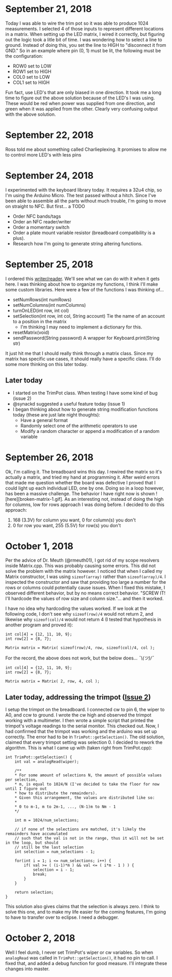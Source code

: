 # September 21, 2018
Today I was able to wire the trim pot so it was able to produce 1024 measurements. I selected 4 of those inputs to represent different locations in a matrix.
When setting up the LED matrix, I wired it correctly, but figuring out the logic took a litle bit of time. I was wondering how to select a line to ground. Instead of doing this, you set the line to HIGH to "disconnect it from GND." So in an example where pin (0, 1) must be lit, the following must be the configuration:
- ROW0 set to LOW
- ROW1 set to HIGH
- COL0 set to LOW
- COL1 set to HIGH

Fun fact, use LED's that are only biased in one direction. It took me a long time to figure out the above solution because of the LED's I was using. These would be red when power was supplied from one direction, and green when it was applied from the other. Clearly very confusing output with the above solution.

# September 22, 2018
Ross told me about something called Charlieplexing. It promises to allow me to control more LED's with less pins

# September 24, 2018
I experimented with the keyboard library today. It requires a 32u4 chip, so I'm using the Arduino Micro. The test passed without a hitch. Since I've been able to assemble all the parts without much trouble, I'm going to move on straight to NFC. But first... a TODO
- Order NFC bands/tags
- Order an NFC reader/writer
- Order a momentary switch
- Order a plate mount variable resistor (breadboard compatibility is a plus).
- Research how I'm going to generate string altering functions.

# September 25, 2018
I ordered this [writer/reader](https://www.amazon.com/HiLetgo-RFID-Kit-Arduino-Raspberry/dp/B01CSTW0IA/ref=pd_lutyp_cxhsh_3_2?_encoding=UTF8&pd_rd_i=B01CSTW0IA&pd_rd_r=4f88c399-b6b0-4f1e-95a5-2eda6b56cb4c&pd_rd_w=jalA7&pd_rd_wg=jgNqi&psc=1&refRID=ZPB2H49Z4D3BR6D9V1WS). We'll see what we can do with it when it gets here.
I was thinking about how to organize my functions, I think I'll make some custom libraries. Here were a few of the functions I was thinking of...
- setNumRows(int numRows)
- setNumColumns(int numColumns)
- turnOnLED(int row, int col)
- setSelection(int row, int col, String account) Tie the name of an account to a position in the matrix
    - I'm thinking I may need to implement a dictionary for this.
- resetMatrix(void)
- sendPassword(String password) A wrapper for Keyboard.print(String str)

It just hit me that I should really think through a matrix class. Since my matrix has specific use cases, it should really have a specific class. I'll do some more thinking on this later today.

## Later today
- I started on the TrimPot class. When testing I have some kind of bug (issue 2)
- @synackd suggested a useful feature today (issue 1)
- I began thinking about how to generate string modification functions today (these are just late night thoughts):
    - Have a general format
    - Randomly select one of the arithmetic operators to use
    - Modify a random character or append a modification of a random variable

# September 26, 2018
Ok, I'm calling it. The breadboard wins this day. I rewired the matrix so it's actually a matrix, and tried my hand at programming it. After weird errors that made me question whether the board was defective I proved that I could light up each individual LED, one by one. Doing so in a loop however, has been a massive challenge. The behavior I have right now is shown ![here][broken-matrix-1.gif].
As an interesting not, instead of doing the high for columns, low for rows approach I was doing before. I decided to do this approach:
1. 168 (3.3V) for column you want, 0 for column(s) you don't
2. 0 for row you want, 255 (5.5V) for row(s) you don't

# October 1, 2018
Per the advice of Dr. Meuth (@rmeuth01), I got rid of my scope resolvers inside Matrix.cpp. This was probably causing some errors. This did not solve the problem with the matrix however. I noticed that when I called my Matrix constructor, I was using `sizeof(array)` rather than `sizeof(array)/4`. I inspected the constructor and saw that providing too large a number for the rows or columns could potentially cause issues. When I fixed this mistake, I observed different behavior, but by no means correct behavior. "SCREW IT! I'll hardcode the values of row size and column size."... and then it worked.

I have no idea why hardcoding the values worked. If we look at the following code, I don't see why `sizeof(row)/4` would not return 2, and likewise why `sizeof(col)/4` would not return 4 (I tested that hypothesis in another program and proved it):
```
int col[4] = {12, 11, 10, 9};
int row[2] = {8, 7};

Matrix matrix = Matrix( sizeof(row)/4, row, sizeof(col)/4, col );
```
For the record, the above does not work, but the below does...  *¯\\_(ツ)_/¯*
```
int col[4] = {12, 11, 10, 9};
int row[2] = {8, 7};

Matrix matrix = Matrix( 2, row, 4, col );
```
## Later today, addressing the trimpot ([Issue 2](https://github.com/CraigKnoblauch/keybox/issues/2))
I setup the trimpot on the breadboard. I connected cw to pin 6, the wiper to A0, and ccw to ground. I wrote the cw high and observed the trimpot working with a multimeter. I then wrote a simple script that printed the trimpot's voltage readings to the serial monitor. This checked out. Now, I had confirmed that the trimpot was working and the arduino was set up correctly. The error had to be in `TrimPot::getSelection()`. The old solution, claimed that every trimpot setting was selection 0. I decided to rework the algorithm. This is what I came up with (taken right from TrimPot.cpp):
```
int TrimPot::getSelection() {
    int val = analogRead(wiper);

    /**
    * For some amount of selections N, the amount of possible values per selection,
    * m, is equal to 1024/N (I've decided to take the floor for now until I figure out
    * how to distribute the remainders).
    * Given this arrangement, the values are distributed like so:
    *
    * 0 to m-1, m to 2m-1, ..., (N-1)m to Nm - 1
    */

    int m = 1024/num_selections;

    // if none of the selections are matched, it's likely the remainders have accumulated
    // such that the val is not in the range, thus it will not be set in the loop, but should
    // still be the last selection
    int selection = num_selections - 1;

    for(int i = 1; i <= num_selections; i++) {
        if( val >= ( (i-1)*m ) && val <= ( i*m - 1 ) ) {
            selection = i - 1;
            break;
        }
    }

    return selection;
}
```
This solution also gives claims that the selection is always zero. I think to solve this one, and to make my life easier for the coming features, I'm going to have to transfer over to eclipse. I need a debugger.

# October 2, 2018
Well I feel dumb, I never set TrimPot's wiper or cw variables. So when `analogRead` was called in `TrimPot::getSelection()`, it had no pin to call. I fixed that, and added a debug function for good measure. I'll integrate these changes into master.
